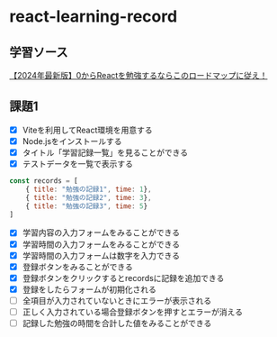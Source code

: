 # react-learning-record
## 学習ソース
[【2024年最新版】0からReactを勉強するならこのロードマップに従え！](https://qiita.com/Sicut_study/items/7d8c6f309dddda1a3961)
## 課題1
- [x] Viteを利用してReact環境を用意する
- [x] Node.jsをインストールする
- [x] タイトル「学習記録一覧」を見ることができる
- [x] テストデータを一覧で表示する
```js
const records = [
    { title: "勉強の記録1", time: 1},
    { title: "勉強の記録2", time: 3},
    { title: "勉強の記録3", time: 5}
]
```
- [x] 学習内容の入力フォームをみることができる
- [x] 学習時間の入力フォームをみることができる
- [x] 学習時間の入力フォームは数字を入力できる
- [x] 登録ボタンをみることができる
- [x] 登録ボタンをクリックするとrecordsに記録を追加できる
- [x] 登録をしたらフォームが初期化される
- [ ] 全項目が入力されていないときにエラーが表示される
- [ ] 正しく入力されている場合登録ボタンを押すとエラーが消える
- [ ] 記録した勉強の時間を合計した値をみることができる